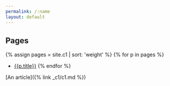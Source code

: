 ```yaml
---
permalink: /:name
layout: default
---
```


## Pages

{% assign pages = site.c1 | sort: 'weight' %}
{% for p in pages %}
* [{{p.title}}]({{p.url}})
{% endfor %}

[An article]({% link _c1/c1.md %})
